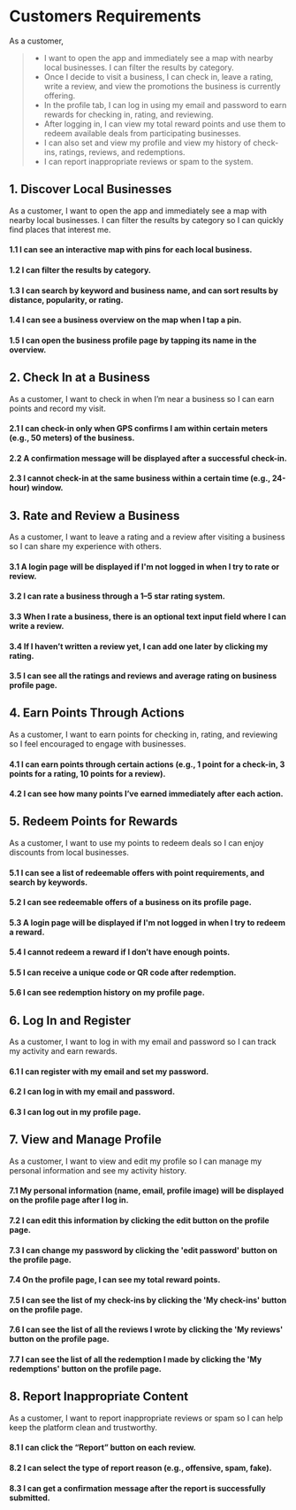 # Customers Requirements

As a customer,

> + I want to open the app and immediately see a map with nearby local businesses. I can filter the results by category.
> + Once I decide to visit a business, I can check in, leave a rating, write a review, and view the promotions the business is currently offering.
> + In the profile tab, I can log in using my email and password to earn rewards for checking in, rating, and reviewing.
> + After logging in, I can view my total reward points and use them to redeem available deals from participating businesses.
> + I can also set and view my profile and view my history of check-ins, ratings, reviews, and redemptions.
> + I can report inappropriate reviews or spam to the system.

## 1. Discover Local Businesses

As a customer, I want to open the app and immediately see a map with nearby local businesses. I can filter the results by category so I can quickly find places that interest me.

#### 1.1 I can see an interactive map with pins for each local business.

#### 1.2 I can filter the results by category.

#### 1.3 I can search by keyword and business name, and can sort results by distance, popularity, or rating.

#### 1.4 I can see a business overview on the map when I tap a pin.

#### 1.5 I can open the business profile page by tapping its name in the overview.


## 2. Check In at a Business

As a customer, I want to check in when I’m near a business so I can earn points and record my visit.

#### 2.1 I can check-in only when GPS confirms I am within certain meters (e.g., 50 meters) of the business.

#### 2.2 A confirmation message will be displayed after a successful check-in.

#### 2.3 I cannot check-in at the same business within a certain time (e.g., 24-hour) window.


## 3. Rate and Review a Business

As a customer, I want to leave a rating and a review after visiting a business so I can share my experience with others.

#### 3.1 A login page will be displayed if I'm not logged in when I try to rate or review.

#### 3.2 I can rate a business through a 1–5 star rating system.

#### 3.3 When I rate a business, there is an optional text input field where I can write a review.

#### 3.4 If I haven’t written a review yet, I can add one later by clicking my rating.

#### 3.5 I can see all the ratings and reviews and average rating on business profile page.


## 4. Earn Points Through Actions

As a customer, I want to earn points for checking in, rating, and reviewing so I feel encouraged to engage with businesses.

#### 4.1 I can earn points through certain actions (e.g., 1 point for a check-in, 3 points for a rating, 10 points for a review).

#### 4.2 I can see how many points I’ve earned immediately after each action.


## 5. Redeem Points for Rewards

As a customer, I want to use my points to redeem deals so I can enjoy discounts from local businesses.

#### 5.1 I can see a list of redeemable offers with point requirements, and search by keywords.

#### 5.2 I can see redeemable offers of a business on its profile page.

#### 5.3 A login page will be displayed if I'm not logged in when I try to redeem a reward.

#### 5.4 I cannot redeem a reward if I don’t have enough points.

#### 5.5 I can receive a unique code or QR code after redemption.

#### 5.6 I can see redemption history on my profile page.


## 6. Log In and Register

As a customer, I want to log in with my email and password so I can track my activity and earn rewards.

#### 6.1 I can register with my email and set my password.

#### 6.2 I can log in with my email and password.

#### 6.3 I can log out in my profile page.


## 7. View and Manage Profile

As a customer, I want to view and edit my profile so I can manage my personal information and see my activity history.

#### 7.1 My personal information (name, email, profile image) will be displayed on the profile page after I log in.

#### 7.2 I can edit this information by clicking the edit button on the profile page.

#### 7.3 I can change my password by clicking the 'edit password' button on the profile page.

#### 7.4 On the profile page, I can see my total reward points.

#### 7.5 I can see the list of my check-ins by clicking the 'My check-ins' button on the profile page.

#### 7.6 I can see the list of all the reviews I wrote by clicking the 'My reviews' button on the profile page.

#### 7.7 I can see the list of all the redemption I made by clicking the 'My redemptions' button on the profile page.


## 8. Report Inappropriate Content

As a customer, I want to report inappropriate reviews or spam so I can help keep the platform clean and trustworthy.

#### 8.1 I can click the “Report” button on each review.

#### 8.2 I can select the type of report reason (e.g., offensive, spam, fake).

#### 8.3 I can get a confirmation message after the report is successfully submitted.